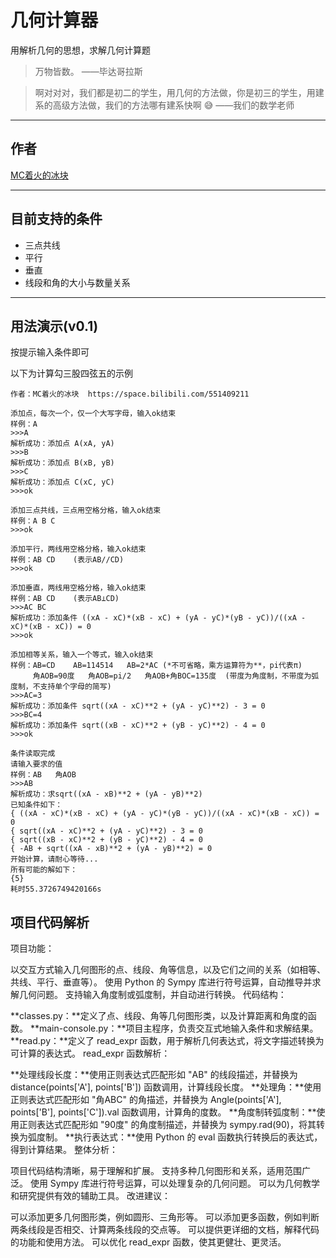 # 几何计算器
用解析几何的思想，求解几何计算题
> 万物皆数。 ——毕达哥拉斯

> 啊对对对，我们都是初二的学生，用几何的方法做，你是初三的学生，用建系的高级方法做，我们的方法哪有建系快啊 :sweat_smile:
> ——我们的数学老师
---
## 作者
[MC着火的冰块](https://space.bilibili.com/551409211)

---
## 目前支持的条件
- 三点共线
- 平行
- 垂直
- 线段和角的大小与数量关系
---
## 用法演示(v0.1)
按提示输入条件即可

以下为计算勾三股四弦五的示例
```
作者：MC着火的冰块	https://space.bilibili.com/551409211

添加点，每次一个，仅一个大写字母，输入ok结束
样例：A
>>>A
解析成功：添加点 A(xA, yA)
>>>B
解析成功：添加点 B(xB, yB)
>>>C
解析成功：添加点 C(xC, yC)
>>>ok

添加三点共线，三点用空格分格，输入ok结束
样例：A B C
>>>ok

添加平行，两线用空格分格，输入ok结束
样例：AB CD	(表示AB//CD)
>>>ok

添加垂直，两线用空格分格，输入ok结束
样例：AB CD	(表示AB⊥CD)
>>>AC BC
解析成功：添加条件 ((xA - xC)*(xB - xC) + (yA - yC)*(yB - yC))/((xA - xC)*(xB - xC)) = 0
>>>ok

添加相等关系，输入一个等式，输入ok结束
样例：AB=CD	AB=114514	AB=2*AC	(*不可省略，乘方运算符为**，pi代表π)
     角AOB=90度	角AOB=pi/2	角AOB+角BOC=135度	(带度为角度制，不带度为弧度制，不支持单个字母的简写)
>>>AC=3
解析成功：添加条件 sqrt((xA - xC)**2 + (yA - yC)**2) - 3 = 0
>>>BC=4
解析成功：添加条件 sqrt((xB - xC)**2 + (yB - yC)**2) - 4 = 0
>>>ok

条件读取完成
请输入要求的值
样例：AB	角AOB
>>>AB
解析成功：求sqrt((xA - xB)**2 + (yA - yB)**2)
已知条件如下：
{ ((xA - xC)*(xB - xC) + (yA - yC)*(yB - yC))/((xA - xC)*(xB - xC)) = 0
{ sqrt((xA - xC)**2 + (yA - yC)**2) - 3 = 0
{ sqrt((xB - xC)**2 + (yB - yC)**2) - 4 = 0
{ -AB + sqrt((xA - xB)**2 + (yA - yB)**2) = 0
开始计算，请耐心等待...
所有可能的解如下：
{5}
耗时55.3726749420166s
```


## 项目代码解析

项目功能：

以交互方式输入几何图形的点、线段、角等信息，以及它们之间的关系（如相等、共线、平行、垂直等）。
使用 Python 的 Sympy 库进行符号运算，自动推导并求解几何问题。
支持输入角度制或弧度制，并自动进行转换。
代码结构：

**classes.py：**定义了点、线段、角等几何图形类，以及计算距离和角度的函数。
**main-console.py：**项目主程序，负责交互式地输入条件和求解结果。
**read.py：**定义了 read_expr 函数，用于解析几何表达式，将文字描述转换为可计算的表达式。
read_expr 函数解析：

**处理线段长度：**使用正则表达式匹配形如 "AB" 的线段描述，并替换为 distance(points['A'], points['B']) 函数调用，计算线段长度。
**处理角：**使用正则表达式匹配形如 "角ABC" 的角描述，并替换为 Angle(points['A'], points['B'], points['C']).val 函数调用，计算角的度数。
**角度制转弧度制：**使用正则表达式匹配形如 "90度" 的角度制描述，并替换为 sympy.rad(90)，将其转换为弧度制。
**执行表达式：**使用 Python 的 eval 函数执行转换后的表达式，得到计算结果。
整体分析：

项目代码结构清晰，易于理解和扩展。
支持多种几何图形和关系，适用范围广泛。
使用 Sympy 库进行符号运算，可以处理复杂的几何问题。
可以为几何教学和研究提供有效的辅助工具。
改进建议：

可以添加更多几何图形类，例如圆形、三角形等。
可以添加更多函数，例如判断两条线段是否相交、计算两条线段的交点等。
可以提供更详细的文档，解释代码的功能和使用方法。
可以优化 read_expr 函数，使其更健壮、更灵活。
